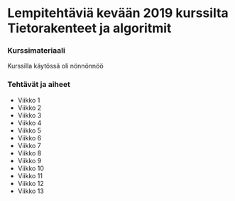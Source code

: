 # Lempitehtäviä kevään 2019 kurssilta Tietorakenteet ja algoritmit

### Kurssimateriaali
Kurssilla käytössä oli nönnönnöö

### Tehtävät ja aiheet
* Viikko 1
* Viikko 2
* Viikko 3
* Viikko 4
* Viikko 5
* Viikko 6
* Viikko 7
* Viikko 8
* Viikko 9
* Viikko 10
* Viikko 11
* Viikko 12
* Viikko 13
